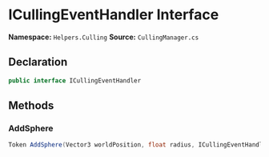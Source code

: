 # ICullingEventHandler Interface

**Namespace:** `Helpers.Culling`
**Source:** `CullingManager.cs`

## Declaration

```csharp
public interface ICullingEventHandler
```

## Methods

### AddSphere

```csharp
Token AddSphere(Vector3 worldPosition, float radius, ICullingEventHandler handler)
```

